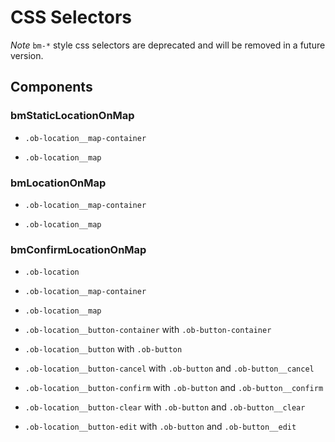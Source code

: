 # CSS Selectors

*Note* `bm-*` style css selectors are deprecated and will be removed in a future version.

## Components


### bmStaticLocationOnMap

-   `.ob-location__map-container`

-   `.ob-location__map`


### bmLocationOnMap

-   `.ob-location__map-container`

-   `.ob-location__map`


### bmConfirmLocationOnMap

-   `.ob-location`

-   `.ob-location__map-container`

-   `.ob-location__map`

-   `.ob-location__button-container` with `.ob-button-container`

-   `.ob-location__button` with `.ob-button`

-   `.ob-location__button-cancel` with `.ob-button` and `.ob-button__cancel`

-   `.ob-location__button-confirm` with `.ob-button` and `.ob-button__confirm`

-   `.ob-location__button-clear` with `.ob-button` and `.ob-button__clear`

-   `.ob-location__button-edit` with `.ob-button` and `.ob-button__edit`
